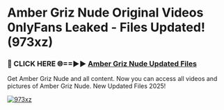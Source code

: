 # Amber Griz Nude Original Videos 0nlyFans Leaked - Files Updated! (973xz)

<h3>🔴 CLICK HERE 🌐==►► <a href="https://tinyurl.com/5h6xmrr3" rel="nofollow">Amber Griz Nude Updated Files</a></h3>

Get Amber Griz Nude and all content. Now you can access all videos and pictures of Amber Griz Nude. New Updated Files 2025!

[![973xz](https://i.imgur.com/KVD873Z.gif)](https://tinyurl.com/5h6xmrr3)
